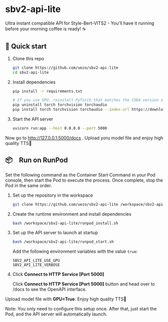 # sbv2-api-lite

Ultra instant compatible API for Style-Bert-VITS2 - You'll have it running before your morning coffee is ready! ☕️


## 🚀 Quick start

1. Clone this repo

    ```sh
    git clone https://github.com/uezo/sbv2-api-lite
    cd sbv2-api-lite
    ```

1. Install dependencies

    ```sh
    pip install -r requirements.txt

    # If you use GPU, reinstall PyTorch that matches the CUDA version of your environment.
    pip uninstall torch torchvision torchaudio
    pip install torch torchvision torchaudio --index-url https://download.pytorch.org/whl/cu124   # for CUDA 12.4
    ```

1. Start the API server

    ```sh
    uvicorn run:app --host 0.0.0.0 --port 5000
    ```


Now go to http://127.0.0.1:5000/docs . Upload yoru model file and enjoy high quality TTS🥳



## 📦　Run on RunPod

Set the following command as the Container Start Command in your Pod console, then start the Pod to execute the process. Once complete, stop the Pod in the same order.

1. Set up the repository in the workspace

    ```sh
    git clone https://github.com/uezo/sbv2-api-lite /workspace/sbv2-api-lite
    ```

1. Create the runtime environment and install dependencies

    ```sh
    bash /workspace/sbv2-api-lite/runpod_install.sh
    ```

1. Set up the API server to launch at startup

    ```sh
    bash /workspace/sbv2-api-lite/runpod_start.sh
    ```

    Add the following environment variables with the value `true`:

    ```
    SBV2_API_LITE_USE_GPU
    SBV2_API_LITE_VERBOSE
    ```

1. Click **Connect to HTTP Service [Port 5000]**

    Click **Connect to HTTP Service [Port 5000]** button and head over to /docs to see the OpenAPI interface.


Upload model file with **GPU=True**. Enjoy high quality TTS🥳

Note: You only need to configure this setup once. After that, just start the Pod, and the API server will automatically launch.


